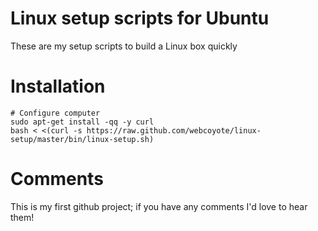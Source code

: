 Linux setup scripts for Ubuntu
=================================

These are my setup scripts to build a Linux box quickly


Installation
=====================

	# Configure computer
	sudo apt-get install -qq -y curl
	bash < <(curl -s https://raw.github.com/webcoyote/linux-setup/master/bin/linux-setup.sh)

Comments
========

This is my first github project; if you have any comments I'd love to hear them!
